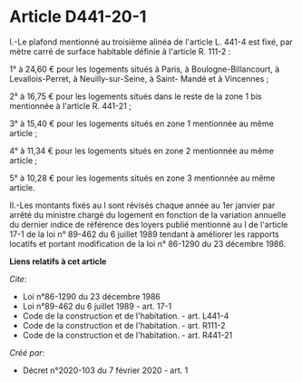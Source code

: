 # Article D441-20-1

I.-Le plafond mentionné au troisième alinéa de l'article L. 441-4 est fixé, par mètre carré de surface habitable définie à
l'article R. 111-2 : 

1° à 24,60 € pour les logements situés à Paris, à Boulogne-Billancourt, à Levallois-Perret, à Neuilly-sur-Seine, à Saint-
Mandé et à Vincennes ; 

2° à 16,75 € pour les logements situés dans le reste de la zone 1 bis mentionnée à l'article R. 441-21 ; 

3° à 15,40 € pour les logements situés en zone 1 mentionnée au même article ; 

4° à 11,34 € pour les logements situés en zone 2 mentionnée au même article ; 

5° à 10,28 € pour les logements situés en zone 3 mentionnée au même article. 

II.-Les montants fixés au I sont révisés chaque année au 1er janvier par arrêté du ministre chargé du logement en fonction de
la variation annuelle du dernier indice de référence des loyers publié mentionné au I de l'article 17-1 de la loi n° 89-462
du 6 juillet 1989 tendant à améliorer les rapports locatifs et portant modification de la loi n° 86-1290 du 23 décembre 1986.

**Liens relatifs à cet article**

_Cite_:

  - Loi n°86-1290 du 23 décembre 1986
  - Loi n°89-462 du 6 juillet 1989 - art. 17-1
  - Code de la construction et de l'habitation. - art. L441-4
  - Code de la construction et de l'habitation. - art. R111-2
  - Code de la construction et de l'habitation. - art. R441-21

_Créé par_:

  - Décret n°2020-103 du 7 février 2020 - art. 1
